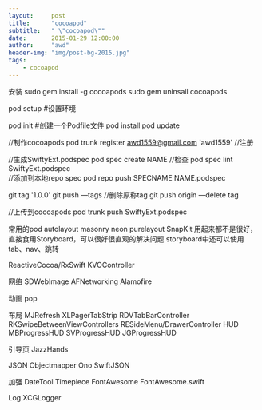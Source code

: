 ```yaml
---
layout:     post
title:      "cocoapod"
subtitle:   " \"cocoapod\""
date:       2015-01-29 12:00:00
author:     "awd"
header-img: "img/post-bg-2015.jpg"
tags:
    - cocoapod
---
```

安装
sudo gem install -g cocoapods
sudo gem uninsall cocoapods

pod setup    #设置环境

pod init          #创建一个Podfile文件
pod install
pod update


//制作cocoapods
pod trunk register awd1559@gmail.com 'awd1559' //注册

//生成SwiftyExt.podspec
pod spec create NAME
//检查
pod spec lint SwiftyExt.podspec  
//添加到本地repo spec
pod repo push SPECNAME NAME.podspec

git tag '1.0.0'
git push —tags
//删除原称tag
git push origin —delete tag <tagnaem>  

//上传到cocoapods
pod trunk push SwiftyExt.podspec  





常用的pod
autolayout
	masonry
	neon
	purelayout
	SnapKit 
用起来都不是很好，直接食用Storyboard，可以很好很直观的解决问题
storyboard中还可以使用tab、nav、跳转

ReactiveCocoa/RxSwift
KVOController

网络
SDWebImage
AFNetworking
Alamofire

动画
pop

布局
MJRefresh
XLPagerTabStrip
RDVTabBarController
RKSwipeBetweenViewControllers
RESideMenu/DrawerController
HUD
	MBProgressHUD
	SVProgressHUD
	JGProgressHUD

引导页
JazzHands

JSON
Objectmapper
Ono
SwiftJSON

加强
DateTool
Timepiece
FontAwesome
FontAwesome.swift

Log
XCGLogger
